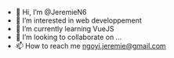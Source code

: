 - 👋 Hi, I’m @JeremieN6
- 👀 I’m interested in web developpement
- 🌱 I’m currently learning VueJS
- 💞️ I’m looking to collaborate on ...
- 📫 How to reach me ngoyi.jeremie@gmail.com

<!---
JeremieN6/JeremieN6 is a ✨ special ✨ repository because its `README.md` (this file) appears on your GitHub profile.
You can click the Preview link to take a look at your changes.
--->
